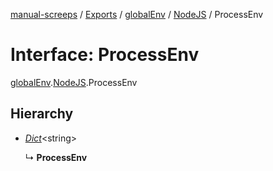 [manual-screeps](../README.md) / [Exports](../modules.md) / [globalEnv](../modules/globalenv.md) / [NodeJS](../modules/globalenv.nodejs.md) / ProcessEnv

# Interface: ProcessEnv

[globalEnv](../modules/globalenv.md).[NodeJS](../modules/globalenv.nodejs.md).ProcessEnv

## Hierarchy

- [*Dict*](globalenv.nodejs.dict.md)<string\>

  ↳ **ProcessEnv**
